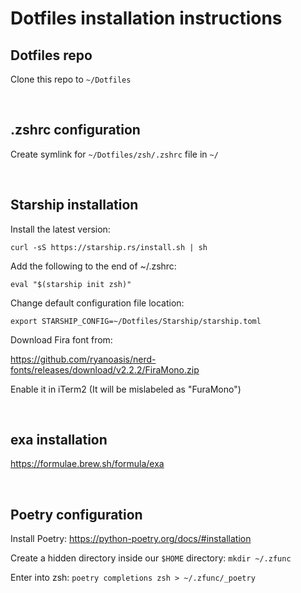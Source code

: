 # Dotfiles installation instructions

## Dotfiles repo

Clone this repo to `~/Dotfiles`

&ensp;

## .zshrc configuration

Create symlink for `~/Dotfiles/zsh/.zshrc` file in `~/`

&ensp;

## Starship installation

Install the latest version:

`curl -sS https://starship.rs/install.sh | sh`

Add the following to the end of ~/.zshrc:

`eval "$(starship init zsh)"`

Change default configuration file location:

`export STARSHIP_CONFIG=~/Dotfiles/Starship/starship.toml`

Download Fira font from:

https://github.com/ryanoasis/nerd-fonts/releases/download/v2.2.2/FiraMono.zip

Enable it in iTerm2 (It will be mislabeled as "FuraMono")

&ensp;

## exa installation

https://formulae.brew.sh/formula/exa

&ensp;

## Poetry configuration

Install Poetry: https://python-poetry.org/docs/#installation

Create a hidden directory inside our `$HOME` directory: `mkdir ~/.zfunc`

Enter into zsh: `poetry completions zsh > ~/.zfunc/_poetry`
